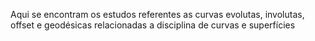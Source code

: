 Aqui se encontram os estudos referentes as curvas evolutas, involutas, offset e geodésicas relacionadas a disciplina de curvas e superfícies
